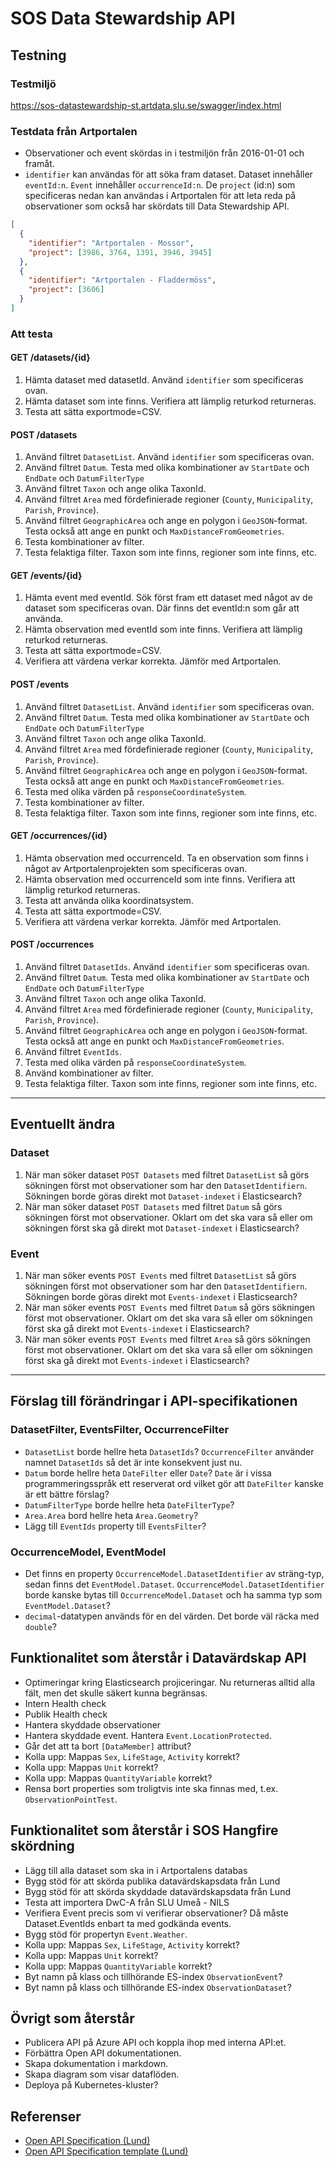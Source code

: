 ﻿# SOS Data Stewardship API

## Testning

### Testmiljö
https://sos-datastewardship-st.artdata.slu.se/swagger/index.html

### Testdata från Artportalen
- Observationer och event skördas in i testmiljön från 2016-01-01 och framåt.
- `identifier` kan användas för att söka fram dataset. Dataset innehåller `eventId:n`. `Event` innehåller `occurrenceId:n`. De `project` (id:n) som specificeras nedan kan användas i Artportalen för att leta reda på observationer som också har skördats till Data Stewardship API.
```json
[
  {
    "identifier": "Artportalen - Mossor",
    "project": [3986, 3764, 1391, 3946, 3945]
  },
  {
    "identifier": "Artportalen - Fladdermöss",
    "project": [3606]
  }
]
```

### Att testa

#### GET /datasets/{id}
1. Hämta dataset med datasetId. Använd `identifier` som specificeras ovan.
2. Hämta dataset som inte finns. Verifiera att lämplig returkod returneras.
3. Testa att sätta exportmode=CSV.

#### POST /datasets
1. Använd filtret `DatasetList`. Använd `identifier` som specificeras ovan.
2. Använd filtret `Datum`. Testa med olika kombinationer av `StartDate` och `EndDate` och `DatumFilterType`
3. Använd filtret `Taxon` och ange olika TaxonId.
4. Använd filtret `Area` med fördefinierade regioner (`County`, `Municipality`, `Parish`, `Province`).
5. Använd filtret `GeographicArea` och ange en polygon i `GeoJSON`-format. Testa också att ange en punkt och `MaxDistanceFromGeometries`.
6. Testa kombinationer av filter.
7. Testa felaktiga filter. Taxon som inte finns, regioner som inte finns, etc.

#### GET /events/{id}
1. Hämta event med eventId. Sök först fram ett dataset med något av de dataset som specificeras ovan. Där finns det eventId:n som går att använda.
2. Hämta observation med eventId som inte finns. Verifiera att lämplig returkod returneras.
3. Testa att sätta exportmode=CSV.
4. Verifiera att värdena verkar korrekta. Jämför med Artportalen.

#### POST /events
1. Använd filtret `DatasetList`. Använd `identifier` som specificeras ovan.
2. Använd filtret `Datum`. Testa med olika kombinationer av `StartDate` och `EndDate` och `DatumFilterType`
3. Använd filtret `Taxon` och ange olika TaxonId.
4. Använd filtret `Area` med fördefinierade regioner (`County`, `Municipality`, `Parish`, `Province`).
5. Använd filtret `GeographicArea` och ange en polygon i `GeoJSON`-format. Testa också att ange en punkt och `MaxDistanceFromGeometries`.
6. Testa med olika värden på `responseCoordinateSystem`.
7. Testa kombinationer av filter.
8. Testa felaktiga filter. Taxon som inte finns, regioner som inte finns, etc.

#### GET /occurrences/{id}
1. Hämta observation med occurrenceId. Ta en observation som finns i något av Artportalenprojekten som specificeras ovan.
2. Hämta observation med occurrenceId som inte finns. Verifiera att lämplig returkod returneras.
3. Testa att använda olika koordinatsystem.
4. Testa att sätta exportmode=CSV.
5. Verifiera att värdena verkar korrekta. Jämför med Artportalen.

#### POST /occurrences
1. Använd filtret `DatasetIds`. Använd `identifier` som specificeras ovan.
2. Använd filtret `Datum`. Testa med olika kombinationer av `StartDate` och `EndDate` och `DatumFilterType`
3. Använd filtret `Taxon` och ange olika TaxonId.
4. Använd filtret `Area` med fördefinierade regioner (`County`, `Municipality`, `Parish`, `Province`).
5. Använd filtret `GeographicArea` och ange en polygon i `GeoJSON`-format. Testa också att ange en punkt och `MaxDistanceFromGeometries`.
6. Använd filtret `EventIds`.
7. Testa med olika värden på `responseCoordinateSystem`.
8. Använd kombinationer av filter.
9. Testa felaktiga filter. Taxon som inte finns, regioner som inte finns, etc.

---

## Eventuellt ändra

### Dataset
1. När man söker dataset `POST Datasets` med filtret `DatasetList` så görs sökningen först mot observationer som har den `DatasetIdentifiern`. Sökningen borde göras direkt mot `Dataset-indexet` i Elasticsearch?
2. När man söker dataset `POST Datasets` med filtret `Datum` så görs sökningen först mot observationer. Oklart om det ska vara så eller om sökningen först ska gå direkt mot `Dataset-indexet` i Elasticsearch?

### Event
1. När man söker events `POST Events` med filtret `DatasetList` så görs sökningen först mot observationer som har den `DatasetIdentifiern`. Sökningen borde göras direkt mot `Events-indexet` i Elasticsearch?
2. När man söker events `POST Events` med filtret `Datum` så görs sökningen först mot observationer. Oklart om det ska vara så eller om sökningen först ska gå direkt mot `Events-indexet` i Elasticsearch?
3. När man söker events `POST Events` med filtret `Area` så görs sökningen först mot observationer. Oklart om det ska vara så eller om sökningen först ska gå direkt mot `Events-indexet` i Elasticsearch?

---
## Förslag till förändringar i API-specifikationen

### DatasetFilter, EventsFilter, OccurrenceFilter
- `DatasetList` borde hellre heta `DatasetIds`? `OccurrenceFilter` använder namnet `DatasetIds` så det är inte konsekvent just nu.
- `Datum` borde hellre heta `DateFilter` eller `Date`? `Date` är i vissa programmeringsspråk ett reserverat ord vilket gör att `DateFilter` kanske är ett bättre förslag?
- `DatumFilterType` borde hellre heta `DateFilterType`?
- `Area.Area` bord hellre heta `Area.Geometry`?
- Lägg till `EventIds` property till `EventsFilter`?

### OccurrenceModel, EventModel
- Det finns en property `OccurrenceModel.DatasetIdentifier` av sträng-typ, sedan finns det `EventModel.Dataset`. `OccurrenceModel.DatasetIdentifier` borde kanske bytas till `OccurrenceModel.Dataset` och ha samma typ som `EventModel.Dataset`?
- `decimal`-datatypen används för en del värden. Det borde väl räcka med `double`?

## Funktionalitet som återstår i Datavärdskap API
- Optimeringar kring Elasticsearch projiceringar. Nu returneras alltid alla fält, men det skulle säkert kunna begränsas.
- Intern Health check
- Publik Health check
- Hantera skyddade observationer
- Hantera skyddade event. Hantera `Event.LocationProtected`.
- Går det att ta bort `[DataMember]` attribut? 
- Kolla upp: Mappas `Sex`, `LifeStage`, `Activity` korrekt?
- Kolla upp: Mappas `Unit` korrekt?
- Kolla upp: Mappas `QuantityVariable` korrekt?
- Rensa bort properties som troligtvis inte ska finnas med, t.ex. `ObservationPointTest`.


## Funktionalitet som återstår i SOS Hangfire skördning
- Lägg till alla dataset som ska in i Artportalens databas
- Bygg stöd för att skörda publika datavärdskapsdata från Lund
- Bygg stöd för att skörda skyddade datavärdskapsdata från Lund
- Testa att importera DwC-A från SLU Umeå - NILS
- Verifiera Event precis som vi verifierar observationer? Då måste Dataset.EventIds enbart ta med godkända events.
- Bygg stöd för propertyn `Event.Weather`.
- Kolla upp: Mappas `Sex`, `LifeStage`, `Activity` korrekt?
- Kolla upp: Mappas `Unit` korrekt?
- Kolla upp: Mappas `QuantityVariable` korrekt?
- Byt namn på klass och tillhörande ES-index `ObservationEvent`?
- Byt namn på klass och tillhörande ES-index `ObservationDataset`?

## Övrigt som återstår
- Publicera API på Azure API och koppla ihop med interna API:et.
- Förbättra Open API dokumentationen.
- Skapa dokumentation i markdown.
- Skapa diagram som visar dataflöden.
- Deploya på Kubernetes-kluster?

## Referenser
- [Open API Specification (Lund)](https://github.com/Lund-University-Biodiversity-data/datahost-api/blob/main/api/openapi.yaml)
- [Open API Specification template (Lund)](https://github.com/Lund-University-Biodiversity-data/datahost-api/blob/main/api/templateOpenapi.yaml)